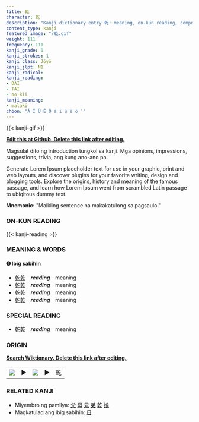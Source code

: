 ```yaml
---
title: 乾
character: 乾
description: "Kanji dictionary entry 乾: meaning, on-kun reading, compounds, origin, related kanji"
content_type: kanji
featured_image: "/乾.gif"
weight: 111
frequency: 111
kanji_grade: 0
kanji_strokes: 1
kanji_class: Jōyō
kanji_jlpt: N1
kanji_radical: 
kanji_reading: 
- DAI
- TAI
- oo-kii
kanji_meaning:
- malaki
chōon: "Ā Ī Ū Ē Ō ā ī ū ē ō ’"
---
```

[//]: # (Don't edit the line below. Kanji animated GIF code is automatically generated.)
{{< kanji-gif >}}

[//]: # (Edit below this line.)

**[Edit this at Github. Delete this link after editing.](https://github.com/tim0g/tim/tree/main/content/kanji/乾/index.md)**

Magsulat dito ng introduction tungkol sa kanji. Mga opinions, impressions, suggestions, trivia, ang kung ano-ano pa.

Generate Lorem Ipsum placeholder text for use in your graphic, print and web layouts, and discover plugins for your favorite writing, design and blogging tools. Explore the origins, history and meaning of the famous passage, and learn how Lorem Ipsum went from scrambled Latin passage to ubiqitous dummy text.
 
**Mnemonic:** "Maikling sentence na makakatulong sa pagsaulo."

### ON-KUN READING

[//]: # (Don't edit the line below. ON-KUN READING code is automatically generated.)
{{< kanji-reading >}}

### MEANING & WORDS

#### ➊ **Ibig sabihin**
  - [乾](../乾)[乾](../乾)　***reading***　meaning
  - [乾](../乾)[乾](../乾)　***reading***　meaning
  - [乾](../乾)[乾](../乾)　***reading***　meaning
  - [乾](../乾)[乾](../乾)　***reading***　meaning

### SPECIAL READING
  - [乾](../乾)[乾](../乾)　***reading***　meaning

### ORIGIN

**[Search Wiktionary. Delete this link after editing.](https://wiktionary.org/wiki/乾)**
<table class="kanji-table"><tr><td>
<img src="60px-乾-bronze.svg.png">
</td><td>▶</td><td>
<img src="60px-乾-oracle.svg.png">
</td><td>▶</td>
<td class="kanji-origin">乾</td>
</tr></table>

### RELATED KANJI
- Miyembro ng pamilya: [父](../父) [母](../母) [兄](../兄) [弟](../弟) [乾](../乾) [娘](../娘)
- Magkatulad ang ibig sabihin: [日](../日)
